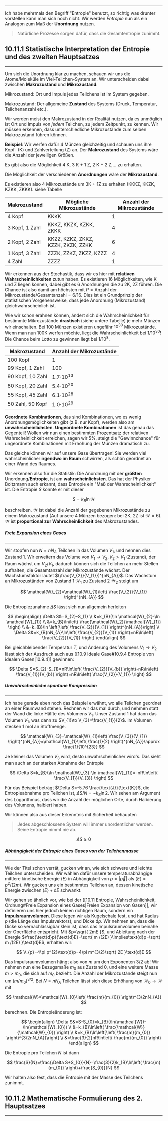 ***

Ich habe mehrmals den Begriff "Entropie" benutzt, so richtig was drunter vorstellen kann man sich noch nicht. Wir werden *Entropie* nun als ein Analogon zum Maß der **Unordnung** nutzen.

>Natürliche Prozesse sorgen dafür, dass die Gesamtentropie zunimmt.

## 10.11.1 Statistische Interpretation der Entropie und des zweiten Hauptsatzes
***

Um sich die Unordnung klar zu machen, schauen wir uns die Atome/Moleküle im Viel-Teilchen-System an. Wir unterscheiden dabei zwischen **Makrozustand** und **Mikrozustand**:

Mikrozustand:
Ort und Impuls jedes Teilchens ist im System gegeben.

Makrozustand:
Der allgemeine **Zustand** des Systems (Druck, Temperatur, Teilchenanzahl etc.).

Wir werden meist den Makrozustand in der Realität nutzen, da es unmöglich ist Ort und Impuls von *jedem* Teilchen, zu jedem Zeitpunkt, zu kennen. 
Wir müssen erkennen, dass unterschiedliche Mikrozustände zum selben Makrozustand führen können.

**Beispiel**:
Wir werfen dafür 4 Münzen gleichzeitig und schauen uns ihre Kopf- (K) und Zahlverteilung (Z) an. Der **Makrozustand** des Systems wäre die Anzahl der jeweiligen Größen.

Es gibt also die Möglichkeit 4 K, 3 K + 1 Z, 2 K + 2 Z,... zu erhalten. 

Die Möglichkeit der verschiedenen **Anordnungen** wäre der **Mikrozustand**.

Es existieren also 4 Mikrozustände um 3K + 1Z zu erhalten (KKKZ, KKZK, KZKK, ZKKK). siehe Tabelle

| Makrozustand | Mögliche Mikrozustände | Anzahl der Mikrozustände |
| ------------ | ---------------------- | ------------------------ |
4 Kopf|KKKK|1
3 Kopf, 1 Zahl|KKKZ, KKZK, KZKK, ZKKK|4
2 Kopf, 2 Zahl|KKZZ, KZKZ, ZKKZ, KZZK, ZKZK, ZZKK|6
1 Kopf, 3 Zahl|ZZZK, ZZKZ, ZKZZ, KZZZ|4
4 Zahl|ZZZZ|1

Wir erkennen aus der Stochastik, dass wir es hier mit **relativen Wahrscheinlichkeiten** zutun haben. Es existieren $16$ Möglichkeiten, wie K und Z liegen können, dabei gibt es $6$ Anordnungen die zu 2K, 2Z führen. Die Chance ist also damit am höchsten mit $P=\text{Anzahl der Mikrozustände} /\text{Gesamtanzahl}=6 / 16$. Dies ist ein Grundprinzip der statistischen Vorgehensweise, dass jede Anordnung (Mikrozustand) gleichwahrscheinlich ist.

Wie wir schon erahnen können, ändert sich die Wahrscheinlichkeit für bestimmte Mikrozustände **drastisch** (siehe untere Tabelle) je mehr Münzen wir einschalten. Bei 100 Münzen existieren ungefähr $10^{30}$ Mikrozustände. Wenn man nun 100K werfen möchte, liegt die Wahrscheinlichkeit bei $1 / 10^{30}$! Die Chance beim Lotto zu gewinnen liegt bei $1 / 10^{8}$.

| Makrozustand | Anzahl der Mikrozustände |
| ------------ | ------------------------ |
100 Kopf|1
99 Kopf, 1 Zahl|100
90 Kopf, 10 Zahl|1.7⋅10$^{13}$
80 Kopf, 20 Zahl|5.4⋅10$^{20}$
55 Kopf, 45 Zahl|6.1⋅10$^{28}$
50 Zahl, 50 Kopf|1.0⋅10$^{29}$

**Geordnete Kombinationen**, das sind Kombinationen, wo es wenig Anordnungsmöglichkeiten gibt (z.B. nur Kopf), werden also am **unwahrscheinlichsten**. **Ungeordnete Kombinationen** ist das genau das Gegenteil! Wollen wir nun einen bestimmten Prozentsatz der relativen Wahrscheinlichkeit erreichen, sagen wir 5%, steigt die "Gewinnchance" für ungeordnete Kombinationen mit Erhöhung der Münzen dramatisch zu.

Das gleiche können wir auf unsere Gase übertragen! Sie werden viel wahrscheinlicher **irgendwo im Raum** schwirren, als schön geordnet an einer Wand des Raumes.

Wir erkennen also für die Statistik: Die Anordnung mit der **größten** Unordnung/**Entropie**, ist am **wahrscheinlichsten**. Das hat der Physiker Boltzmann auch erkannt, dass Entropie ein "Maß der Wahrscheinlichkeit" ist. Die Entropie $S$ konnte er mit dieser

$$
S=k_{B}\ln \mathcal{W}
$$

beschreiben. $\mathcal{W}$ ist dabei die Anzahl der gegebenen Mikrozustände zu einem Makrozustand (Auf unsere 4 Münzen bezogen: bei 2K, 2Z ist $\mathcal{W}=6$). $\mathcal{W}$ ist **proportional zur Wahrscheinlichkeit** des Makrozustandes.

##### Freie Expansion eines Gases
***

Wir stopfen nun $N=nN_{A}$ Teilchen in das Volumen $V_{1}$, und nennen dies Zustand 1.
Wir erweitern das Volume von $V_{1}\to V_{2}, V_{2}>V_{1}$ (Zustand), der Raum wächst um $V_{2}/V_{1}$, dadurch können sich die Teilchen an mehr Stellen aufhalten, die Gesamtanzahl der Mikrozustände wächst. Der Wachstumsfaktor lautet $(\frac{V_{2}}{V_{1}})^{nN_{A}}$. Das Wachstum an Mikrozuständen von Zustand 1 $\mathcal{W}_{1}$ zu Zustand 2 $\mathcal{W}_{2}$ steigt um

$$
\mathcal{W}_{2}=\mathcal{W}_{1}\left( \frac{V_{2}}{V_{1}} \right)^{nN_{A}}
$$

Die Entropiezunahme $\Delta S$ lässt sich nun allgemein herleiten

$$
\begin{align}
\Delta S&=S_{2}-S_{1} \\
&=k_{B}(\ln \mathcal{W}_{2}-\ln \mathcal{W}_{1}) \\
&=k_{B}\ln\left( \frac{\mathcal{W}_2}{\mathcal{W}_{1}} \right) \\
&=k_{B}\ln \left[\left( \frac{V_{2}}{V_{1}} \right)^{nN_{A}}\right] \\
\Delta S&=k_{B}nN_{A}\ln\left( \frac{V_{2}}{V_{1}} \right)=nR\ln\left( \frac{V_{2}}{V_{1}} \right)
\end{align}
$$

Bei gleichbleibender Temperatur $T$, und Änderung des Volumens $V_{1}\to V_{2}$ lässt sich der Ausdruck auch aus [[10.9 Ideale Gase#10.9.4 Entropie von idealen Gasen|10.9.4]] gewinnen:

$$
\Delta S=S_{2}-S_{1}=nR\ln\left( \frac{V_{2}}{V_{b}} \right)-nR\ln\left( \frac{V_{1}}{V_{b}} \right)=nR\ln\left( \frac{V_{2}}{V_{1}} \right)
$$

##### Unwahrscheinliche spontane Kompression
***

Ich habe gerade eben noch das Beispiel erwähnt, wo alle Teilchen geordnet an einer Raumwand stehen. Rechnen wir das mal durch, und nehmen statt der Wand die linke Hälfte des Volumens $V_{1}$. Unser Zustand 1 hat dann das Volumen $V_{1}$, was dann zu $V_{1}\to V_{3}=\frac{V_{1}}{2}$. Im Volumen stecken $1\text{ mol}$ an Stoffmenge.

$$
\mathcal{W}_{3}=\mathcal{W}_{1}\left( \frac{V_{3}}{V_{1}} \right)^{nN_{A}}=\mathcal{W}_{1}\left( \frac{1}{2} \right)^{nN_{A}}\approx \frac{1}{10^{23}}
$$

Je kleiner das Volumen $V_{3}$ wird, desto unwahrscheinlicher wird's. Das sieht man auch an der starken Abnahme der Entropie

$$
\Delta S=k_{B}(\ln \mathcal{W}_{3}-\ln \mathcal{W}_{1})=-nR\ln\left( \frac{V_{1}}{V_{3}} \right)
$$

Für das Beispiel beträgt $\Delta S=-5.76 \frac{\text{J}}{\text{K}}$, die Entropieabnahme pro Teilchen ist, $\Delta S/N=-k_{B}\ln 2$. Wir sehen am Argument des Logarithmus, dass wir die Anzahl der möglichen Orte, durch Halbierung des Volumens, halbiert haben.

Wir können also aus dieser Erkenntnis mit Sicherheit behaupten

>Jedes abgeschlossene System will immer unordentlicher werden. Seine Entropie nimmt nie ab.

$$
\Delta S\geq 0
$$

##### Abhängigkeit der Entropie eines Gases von der Teilchenmasse
***

Wie der Titel schon verrät, gucken wir an, wie sich schwere und leichte Teilchen unterscheiden. Wir wählen dafür unsere temperaturabhängige mittlere kinetische Energie $\langle E \rangle$ in Abhängigkeit von $p=|\vec{p}|$ als $\langle E \rangle=p^{2} /(2m)$. Wir gucken uns ein bestimmtes Teilchen an, dessen kinetische Energie zwischen $\langle E \rangle+\text{d}E$ schwankt. 

Wir gehen so ähnlich vor, wie bei der [[10.11 Entropie, Wahrscheinlichkeit, Ordnung#Freie Expansion eines Gases|Freien Expansion von Gasen]], wir definieren uns hier jedoch keinen richtigen Raum, sondern ein **Impulsraumvolumen**. Diese legen wir als Kugelschale fest, und hat Radius $p$ (die Länge des Impulsvektors), und Dicke $\text{d}p$. Wir nehmen an, dass die Dicke so vernachlässigbar klein ist, dass das Impulsraumvolumen beinahe der Oberfläche entspricht. Mit $p=\sqrt{ 2mE }$, und Ableitung nach der Energie $\frac{\text{d}p}{\text{d}E}=\sqrt{ m /(2E) }\implies\text{d}p=\sqrt{ m /(2E) }\text{d}E$, erhalten wir:

$$
V_{p}=4\pi p^{2}\text{d}p=4\pi m^{3/2}\sqrt{ 2E }\text{d}E
$$

Das Impulsraumvolumen hängt also von $m$ um den Exponenten $3 /2$ ab! Wir nehmen nun eine Bezugsmaße $m_{0}$ aus Zustand 0, und eine weitere Masse $m>m_{0}$, die sich auf $m_{0}$ bezieht. Die Anzahl der Mikrozustände steigt nun um $(m /m_{0})^{3/2}$. Bei $N=nN_{A}$ Teilchen lässt sich diese  Erhöhung von $\mathcal{W}_{0}\to \mathcal{W}$ mit

$$
\mathcal{W}=\mathcal{W}_{0}\left( \frac{m}{m_{0}} \right)^{3/2nN_{A}}
$$

berechnen. Die Entropieänderung ist:

$$
\begin{align}
\Delta S&=S-S_{0}=k_{B}(\ln(\mathcal{W})-\ln(\mathcal{W}_{0})) \\
&=k_{B}\ln\left( \frac{\mathcal{W}}{\mathcal{W}_{0}} \right) \\
&=k_{B}\ln\left[\left( \frac{m}{m_{0}} \right)^{3/2nN_{A}}\right] \\
&=\frac{3}{2}nR\ln\left( \frac{m}{m_{0}} \right)
\end{align}
$$

Die Entropie pro Teilchen $N$ ist dann

$$
\frac{S}{N}=\frac{\Delta S+S_{0}}{N}=\frac{3}{2}k_{B}\ln\left( \frac{m}{m_{0}} \right)+\frac{S_{0}}{N}
$$

Wir halten also fest, dass die Entropie mit der Masse des Teilchens zunimmt.

## 10.11.2 Mathematische Formulierung des 2. Hauptsatzes
***

